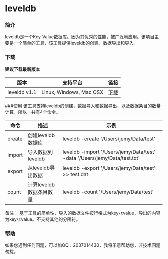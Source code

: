 # leveldb

### 简介
leveldb是一个Key-Value数据库。因为其优秀的性能，被广泛地应用。该项目主要是一个简单的工具，该工具提供leveldb的创建，数据导出和导入。

### 下载

**建议下载最新版本**

|版本     |支持平台|链接|
|--------|---------|----|
|leveldb v1.1|Linux, Windows, Mac OSX|[下载](http://devtools.qiniu.com/leveldb-v1.1.zip)|

###使用
该工具支持leveldb的创建，数据导入和数据导出，以及数据条目的数量计算，所以一共有4个命令。


|命令|描述|示例|
|------|---------|--------|
|create|创建leveldb数据库|leveldb -create '/Users/jemy/Data/test' |
|import|导入数据到leveldb|leveldb -import '/Users/jemy/Data/test' -data '/Users/jemy/Data/test.txt' |
|export|从leveldb导出数据|leveldb -export '/Users/jemy/Data/test' >> test.dat|
|count|计算leveldb数据条目数量|leveldb -count '/Users/jemy/Data/test' |

备注：
基于工具的简单性，导入的数据文件按行格式为key`\t`value，导出的内容为key`\t`value。不支持其他的分隔符。

### 帮助
如果您遇到任何问题，可以加QQ：2037014430，我将乐意帮助您，非技术问题勿扰。
